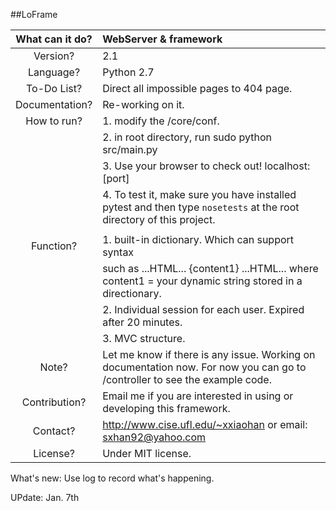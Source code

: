 ##LoFrame

What can it do? | WebServer & framework
:--------------:|:----------------------------------------
Version?        | 2.1
Language?       | Python 2.7
To-Do List?     | Direct all impossible pages to 404 page.
Documentation?  | Re-working on it.
How to run?     | 1. modify the /core/conf. 
                | 2. in root directory, run sudo python src/main.py
                | 3. Use your browser to check out! localhost:[port]
                | 4. To test it, make sure you have installed pytest and then type `nosetests` at the root directory of this project. 
                |
Function?       | 1. built-in dictionary. Which can support syntax
                | such as ...HTML... {content1} ...HTML... where content1 = your dynamic string stored in a directionary.
                | 2. Individual session for each user. Expired after 20 minutes.
                | 3. MVC structure.
Note?           | Let me know if there is any issue. Working on documentation now. For now you can go to /controller to see the example 					code.
Contribution?	| Email me if you are interested in using or developing this framework.
Contact?	| http://www.cise.ufl.edu/~xxiaohan or email: sxhan92@yahoo.com
License?	| Under MIT license.

What's new:
Use log to record what's happening.

UPdate: Jan. 7th
